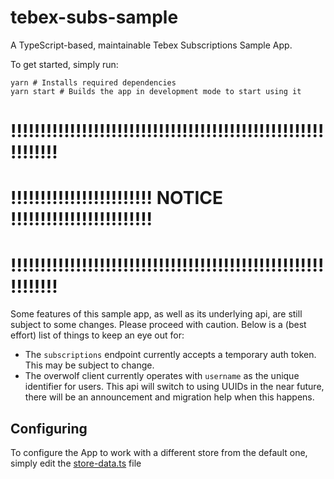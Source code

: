 # tebex-subs-sample

A TypeScript-based, maintainable Tebex Subscriptions Sample App.

To get started, simply run:
```
yarn # Installs required dependencies
yarn start # Builds the app in development mode to start using it
```

# !!!!!!!!!!!!!!!!!!!!!!!!!!!!!!!!!!!!!!!!!!!!!!!!!!!!!!!!!!!!!
#   !!!!!!!!!!!!!!!!!!!!!!!! NOTICE !!!!!!!!!!!!!!!!!!!!!!!!
# !!!!!!!!!!!!!!!!!!!!!!!!!!!!!!!!!!!!!!!!!!!!!!!!!!!!!!!!!!!!!

Some features of this sample app, as well as its underlying api, are still subject
to some changes. Please proceed with caution. Below is a (best effort) list of things to keep an eye out for:

- The `subscriptions` endpoint currently accepts a temporary auth token. This may be subject to change.
- The overwolf client currently operates with `username` as the unique identifier for users. This api will switch to using UUIDs in the near future, there will be an announcement and migration help when this happens.

## Configuring

To configure the App to work with a different store from the default one, simply edit the [store-data.ts](/src/base/config/store-data.ts) file



